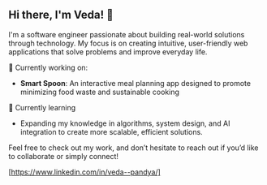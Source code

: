 ## Hi there, I'm Veda! 👋

I'm a software engineer passionate about building real-world solutions through technology. My focus is on creating intuitive, user-friendly web applications that solve problems and improve everyday life.

🔭 Currently working on:

- **Smart Spoon**: An interactive meal planning app designed to promote minimizing food waste and sustainable cooking

🌱 Currently learning

- Expanding my knowledge in algorithms, system design, and AI integration to create more scalable, efficient solutions.

Feel free to check out my work, and don’t hesitate to reach out if you’d like to collaborate or simply connect!

[https://www.linkedin.com/in/veda--pandya/]




